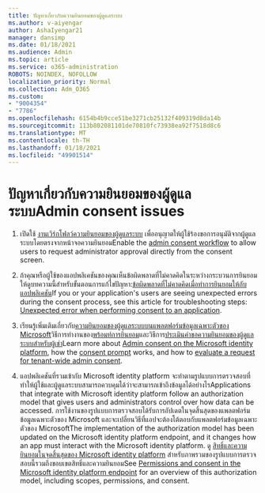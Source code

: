 ```yaml
---
title: ปัญหาเกี่ยวกับความยินยอมของผู้ดูแลระบบ
ms.author: v-aiyengar
author: AshaIyengar21
manager: dansimp
ms.date: 01/18/2021
ms.audience: Admin
ms.topic: article
ms.service: o365-administration
ROBOTS: NOINDEX, NOFOLLOW
localization_priority: Normal
ms.collection: Adm_O365
ms.custom:
- "9004354"
- "7786"
ms.openlocfilehash: 6154b4b9cce51be3271cb25132f409319d8da14b
ms.sourcegitcommit: 113b802081101de70810fc73938ea92f7518d8c6
ms.translationtype: MT
ms.contentlocale: th-TH
ms.lasthandoff: 01/18/2021
ms.locfileid: "49901514"
---
```

# <a name="admin-consent-issues"></a><span data-ttu-id="bb0af-102">ปัญหาเกี่ยวกับความยินยอมของผู้ดูแลระบบ</span><span class="sxs-lookup"><span data-stu-id="bb0af-102">Admin consent issues</span></span>

1. <span data-ttu-id="bb0af-103">เปิดใช้ [งานเวิร์กโฟลว์ความยินยอมของผู้ดูแลระบบ](https://docs.microsoft.com/azure/active-directory/manage-apps/configure-admin-consent-workflow) เพื่ออนุญาตให้ผู้ใช้ร้องขอการอนุมัติจากผู้ดูแลระบบโดยตรงจากหน้าจอความยินยอม</span><span class="sxs-lookup"><span data-stu-id="bb0af-103">Enable the [admin consent workflow](https://docs.microsoft.com/azure/active-directory/manage-apps/configure-admin-consent-workflow) to allow users to request administrator approval directly from the consent screen.</span></span>

1. <span data-ttu-id="bb0af-104">ถ้าคุณหรือผู้ใช้ของแอปพลิเคชันของคุณเห็นข้อผิดพลาดที่ไม่คาดคิดในระหว่างกระบวนการยินยอมให้ดูบทความนี้สำหรับขั้นตอนการแก้ไขปัญหา:[ข้อผิดพลาดที่ไม่คาดคิดเมื่อทำการยินยอมให้กับแอปพลิเคชัน](https://docs.microsoft.com/azure/active-directory/manage-apps/application-sign-in-unexpected-user-consent-error)</span><span class="sxs-lookup"><span data-stu-id="bb0af-104">If you or your application's users are seeing unexpected errors during the consent process, see this article for troubleshooting steps: [Unexpected error when performing consent to an application](https://docs.microsoft.com/azure/active-directory/manage-apps/application-sign-in-unexpected-user-consent-error).</span></span>

1. <span data-ttu-id="bb0af-105">เรียนรู้เพิ่มเติมเกี่ยวกับ[ความยินยอมของผู้ดูแลระบบบนแพลตฟอร์มข้อมูลเฉพาะตัวของ Microsoft](https://docs.microsoft.com/azure/active-directory/develop/v2-admin-consent)วิธีการทำงานของ[พร้อมท์การยินยอม](https://docs.microsoft.com/azure/active-directory/develop/v2-admin-consent)และวิธีการ[ประเมินคำขอความยินยอมของผู้ดูแลระบบสำหรับผู้เช่า](https://docs.microsoft.com/azure/active-directory/manage-apps/manage-consent-requests#evaluating-a-request-for-tenant-wide-admin-consent)</span><span class="sxs-lookup"><span data-stu-id="bb0af-105">Learn more about [Admin consent on the Microsoft identity platform](https://docs.microsoft.com/azure/active-directory/develop/v2-admin-consent), how the [consent prompt](https://docs.microsoft.com/azure/active-directory/develop/v2-admin-consent) works, and how to [evaluate a request for tenant-wide admin consent](https://docs.microsoft.com/azure/active-directory/manage-apps/manage-consent-requests#evaluating-a-request-for-tenant-wide-admin-consent).</span></span>

1. <span data-ttu-id="bb0af-106">แอปพลิเคชันที่รวมเข้ากับ Microsoft identity platform จะทำตามรูปแบบการตรวจสอบที่ทำให้ผู้ใช้และผู้ดูแลระบบสามารถควบคุมได้ว่าจะสามารถเข้าถึงข้อมูลได้อย่างไร</span><span class="sxs-lookup"><span data-stu-id="bb0af-106">Applications that integrate with Microsoft identity platform follow an authorization model that gives users and administrators control over how data can be accessed.</span></span> <span data-ttu-id="bb0af-107">การใช้งานของรูปแบบการตรวจสอบได้รับการอัปเดตในจุดสิ้นสุดของแพลตฟอร์มข้อมูลเฉพาะตัวของ Microsoft และจะเปลี่ยนวิธีที่แอปจะต้องโต้ตอบกับแพลตฟอร์มข้อมูลเฉพาะตัวของ Microsoft</span><span class="sxs-lookup"><span data-stu-id="bb0af-107">The implementation of the authorization model has been updated on the Microsoft identity platform endpoint, and it changes how an app must interact with the Microsoft identity platform.</span></span> <span data-ttu-id="bb0af-108">ดู [สิทธิ์และความยินยอมในจุดสิ้นสุดของ Microsoft identity platform](https://docs.microsoft.com/azure/active-directory/manage-apps/manage-consent-requests#evaluating-a-request-for-tenant-wide-admin-consent) สำหรับภาพรวมของรูปแบบการตรวจสอบนี้รวมถึงขอบเขตสิทธิ์และความยินยอม</span><span class="sxs-lookup"><span data-stu-id="bb0af-108">See [Permissions and consent in the Microsoft identity platform endpoint](https://docs.microsoft.com/azure/active-directory/manage-apps/manage-consent-requests#evaluating-a-request-for-tenant-wide-admin-consent) for an overview of this authorization model, including scopes, permissions, and consent.</span></span>